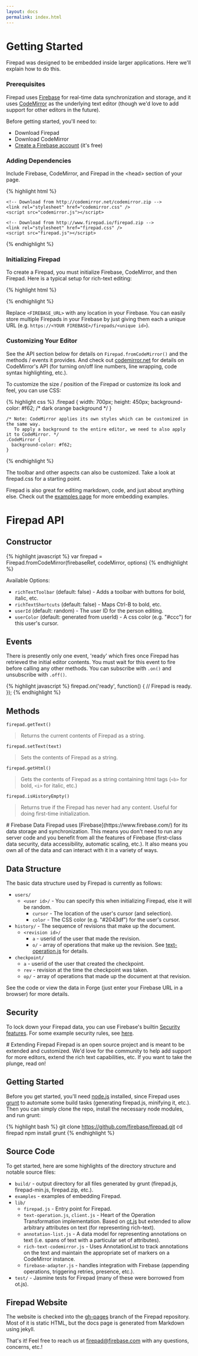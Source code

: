 ```yaml
---
layout: docs
permalink: index.html
---
```


<a name="getting_started"> </a>

# Getting Started

Firepad was designed to be embedded inside larger applications. Here we'll explain how to do this.

### Prerequisites

Firepad uses [Firebase](https://www.firebase.com/) for real-time data synchronization and storage, and it uses
[CodeMirror](http://www.codemirror.net/) as the underlying text editor (though we'd love to add
support for other editors in the future).

Before getting started, you'll need to:

- Download Firepad
- Download CodeMirror
- <a href="https://www.firebase.com/signup/" target="_blank">Create a Firebase account</a> (it's free)

### Adding Dependencies

Include Firebase, CodeMirror, and Firepad in the &lt;head&gt; section of your page.

{% highlight html %}
    <script src="https://cdn.firebase.com/v0/firebase.js"></script>

    <!-- Download from http://codemirror.net/codemirror.zip -->
    <link rel="stylesheet" href="codemirror.css" />
    <script src="codemirror.js"></script>

    <!-- Download from http://www.firepad.io/firepad.zip -->
    <link rel="stylesheet" href="firepad.css" />
    <script src="firepad.js"></script>
{% endhighlight %}


### Initializing Firepad

To create a Firepad, you must initialize Firebase, CodeMirror, and then Firepad.  Here is a typical setup
for rich-text editing:

{% highlight html %}
    <div id="firepad"></div>
    <script>
      var firepadRef = new Firebase('<FIREBASE URL>');
      var codeMirror = CodeMirror(document.getElementById('firepad'), { lineWrapping: true });
      var firepad = Firepad.fromCodeMirror(firepadRef, codeMirror,
          { richTextShortcuts: true, richTextToolbar: true });
    </script>
{% endhighlight %}

Replace `<FIREBASE_URL>` with any location in your Firebase.  You can easily store multiple
Firepads in your Firebase by just giving them each a unique URL
(e.g. `https://<YOUR FIREBASE>/firepads/<unique id>`).

### Customizing Your Editor

See the API section below for details on `Firepad.fromCodeMirror()` and the methods / events
it provides.  And check out [codemirror.net](http://codemirror.net/) for details on CodeMirror's API
(for turning on/off line numbers, line wrapping, code syntax highlighting, etc.).

To customize the size / position of the Firepad or customize its look and feel, you can use CSS:

{% highlight css %}
    .firepad {
      width: 700px;
      height: 450px;
      background-color: #f62; /* dark orange background */
    }

    /* Note: CodeMirror applies its own styles which can be customized in the same way.
       To apply a background to the entire editor, we need to also apply it to CodeMirror. */
    .CodeMirror {
      background-color: #f62;
    }
{% endhighlight %}

The toolbar and other aspects can also be customized.  Take a look at firepad.css for a starting point.

<div class="emphasis-box">Firepad is also great for editing markdown, code, and just about anything else.
Check out the <a href="../examples/">examples page</a> for more embedding examples.</div>

<div class="docs-separator"> </div>
<a name="api"> </a>



# Firepad API
## Constructor
{% highlight javascript %}
    var firepad = Firepad.fromCodeMirror(firebaseRef, codeMirror, options)
{% endhighlight %}

Available Options:

* `richTextToolbar` (default: false) - Adds a toolbar with buttons for bold, italic, etc.
* `richTextShortcuts` (default: false) - Maps Ctrl-B to bold, etc.
* `userId` (default: random) - The user ID for the person editing.
* `userColor` (default: generated from userId) - A css color (e.g. "#ccc") for this user's cursor.


## Events
There is presently only one event, 'ready' which fires once Firepad has retrieved the initial editor contents.  You
must wait for this event to fire before calling any other methods.  You can subscribe with `.on()` and unsubscribe
with `.off()`.

{% highlight javascript %}
    firepad.on('ready', function() {
      // Firepad is ready.
    });
{% endhighlight %}

## Methods
`firepad.getText()`
> Returns the current contents of Firepad as a string.

`firepad.setText(text)`
> Sets the contents of Firepad as a string.

`firepad.getHtml()`
> Gets the contents of Firepad as a string containing html tags (`<b>` for bold, `<i>` for italic, etc.)

`firepad.isHistoryEmpty()`
> Returns true if the Firepad has never had any content.  Useful for doing first-time initialization.



<div class="docs-separator"> </div>
<a name="firebase"> </a>
# Firebase Data
Firepad uses [Firebase](https://www.firebase.com/) for its data storage and synchronization.  This means
you don't need to run any server code and you benefit from all the features of Firebase
(first-class data security, data accessibility, automatic scaling, etc.).  It also means you own all of
the data and can interact with it in a variety of ways.

## Data Structure
The basic data structure used by Firepad is currently as follows:

* `users/`
    * `<user id>/` - You can specify this when initializing Firepad, else it will be random.
        * `cursor` - The location of the user's cursor (and selection).
        * `color` - The CSS color (e.g. "#2043df") for the user's cursor.
* `history/` - The sequence of revisions that make up the document.
    * `<revision id>/`
        * `a` - userid of the user that made the revision.
        * `o/` - array of operations that make up the revision.  See
          [text-operation.js](https://github.com/firebase/firepad/blob/master/lib/text-operation.js) for details.
* `checkpoint/`
    * `a` - userid of the user that created the checkpoint.
    * `rev` - revision at the time the checkpoint was taken.
    * `op/` - array of operations that made up the document at that revision.

See the code or view the data in Forge (just enter your Firebase URL in a browser) for more details.

## Security
To lock down your Firepad data, you can use Firebase's builtin
[Security features](https://www.firebase.com/docs/security-quickstart.html).  For some example
security rules, see [here](https://github.com/firebase/firepad/tree/master/examples/security).


<div class="docs-separator"> </div>
<a name="extending"> </a>
# Extending Firepad
Firepad is an open source project and is meant to be extended and customized.  We'd love for the community
to help add support for more editors, extend the rich text capabilities, etc.  If you want to take the plunge,
read on!

## Getting Started
Before you get started, you'll need [node.js](http://nodejs.org/) installed, since Firepad uses
[grunt](http://gruntjs.com/) to automate some build tasks (generating firepad.js, minifying it, etc.).
Then you can simply clone the repo, install the necessary node modules, and run grunt:

{% highlight bash %}
    git clone https://github.com/firebase/firepad.git
    cd firepad
    npm install
    grunt
{% endhighlight %}

## Source Code
To get started, here are some highlights of the directory structure and notable source files:

* `build/` - output directory for all files generated by grunt (firepad.js, firepad-min.js, firepad.zip, etc.).
* `examples` - examples of embedding Firepad.
* `lib/`
    * `firepad.js` - Entry point for Firepad.
    * `text-operation.js`, `client.js` - Heart of the Operation Transformation implementation.  Based on
      [ot.js](https://github.com/Operational-Transformation/ot.js/) but extended to allow arbitrary
      attributes on text (for representing rich-text).
    * `annotation-list.js` - A data model for representing annotations on text (i.e. spans of text with a particular
      set of attributes).
    * `rich-text-codemirror.js` - Uses AnnotationList to track annotations on the text and maintain the appropriate
      set of markers on a CodeMirror instance.
    * `firebase-adapter.js` - handles integration with Firebase (appending operations, triggering retries,
      presence, etc.).
* `test/` - Jasmine tests for Firepad (many of these were borrowed from ot.js).

## Firepad Website
The website is checked into the [gh-pages](https://github.com/firebase/firepad/tree/gh-pages)
branch of the Firepad repository.  Most of it is static HTML, but the docs page is generated from
Markdown using jekyll.

That's it!  Feel free to reach us at [firepad@firebase.com](mailto:firepad@firebase.com) with any questions,
concerns, etc.!